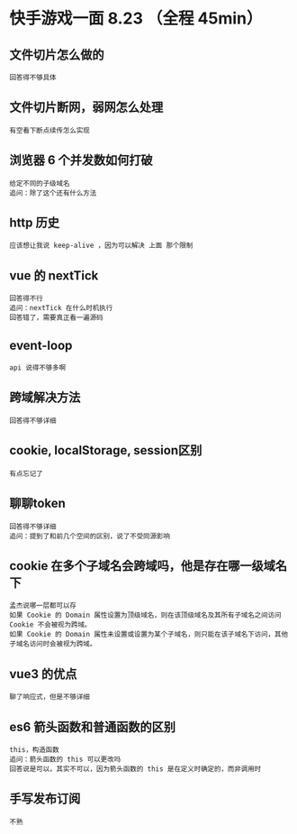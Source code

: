 # 快手游戏一面 8.23 （全程 45min）
## 文件切片怎么做的
    回答得不够具体
## 文件切片断网，弱网怎么处理
    有空看下断点续传怎么实现
## 浏览器 6 个并发数如何打破
    给定不同的子级域名
    追问：除了这个还有什么方法
## http 历史
    应该想让我说 keep-alive ，因为可以解决 上面 那个限制
## vue 的 nextTick
    回答得不行
    追问：nextTick 在什么时机执行
    回答错了，需要真正看一遍源码
## event-loop
    api 说得不够多啊
## 跨域解决方法
    回答得不够详细
## cookie, localStorage, session区别
    有点忘记了
## 聊聊token 
    回答得不够详细
    追问：提到了和前几个空间的区别，说了不受同源影响
## cookie 在多个子域名会跨域吗，他是存在哪一级域名下
    孟杰说哪一层都可以存
    如果 Cookie 的 Domain 属性设置为顶级域名，则在该顶级域名及其所有子域名之间访问 Cookie 不会被视为跨域。
    如果 Cookie 的 Domain 属性未设置或设置为某个子域名，则只能在该子域名下访问，其他子域名访问时会被视为跨域。
## vue3 的优点
    聊了响应式，但是不够详细
## es6 箭头函数和普通函数的区别
    this，构造函数
    追问：箭头函数的 this 可以更改吗
    回答说是可以，其实不可以，因为箭头函数的 this 是在定义时确定的，而非调用时
## 手写发布订阅
    不熟